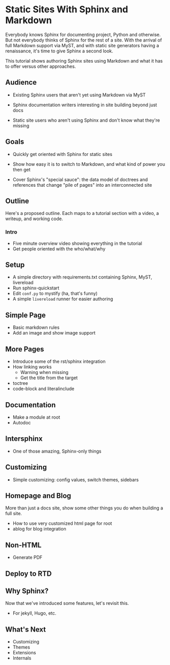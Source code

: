 # Static Sites With Sphinx and Markdown

Everybody knows Sphinx for documenting project, Python and otherwise.
But not everybody thinks of Sphinx for the rest of a site.
With the arrival of full Markdown support via MyST, and with static site generators having a renaissance, it's time to give Sphinx a second look.

This tutorial shows authoring Sphinx sites using Markdown and what it has to offer versus other approaches.

## Audience

- Existing Sphinx users that aren't yet using Markdown via MyST

- Sphinx documentation writers interesting in site building beyond just docs

- Static site users who aren't using Sphinx and don't know what they're missing

## Goals

- Quickly get oriented with Sphinx for static sites

- Show how easy it is to switch to Markdown, and what kind of power you then get

- Cover Sphinx's "special sauce": the data model of doctrees and references that change "pile of pages" into an interconnected site

## Outline

Here's a proposed outline.
Each maps to a tutorial section with a video, a writeup, and working code.

### Intro

- Five minute overview video showing everything in the tutorial
- Get people oriented with the who/what/why

## Setup

- A simple directory with requirements.txt containing Sphinx, MyST, livereload
- Run sphinx-quickstart
- Edit `conf.py` to mystify (ha, that's funny)
- A simple `livereload` runner for easier authoring

## Simple Page

- Basic markdown rules
- Add an image and show image support

## More Pages

- Introduce some of the rst/sphinx integration
- How linking works
    - Warning when missing
    - Get the title from the target
- toctree
- code-block and literalinclude

## Documentation

- Make a module at root
- Autodoc

## Intersphinx

- One of those amazing, Sphinx-only things

## Customizing

- Simple customizing: config values, switch themes, sidebars

## Homepage and Blog

More than just a docs site, show some other things you do when building a full site.

- How to use very customized html page for root
- ablog for blog integration

## Non-HTML

- Generate PDF

## Deploy to RTD

## Why Sphinx?

Now that we've introduced some features, let's revisit this.

- For jekyll, Hugo, etc.

## What's Next

- Customizing
- Themes
- Extensions
- Internals

